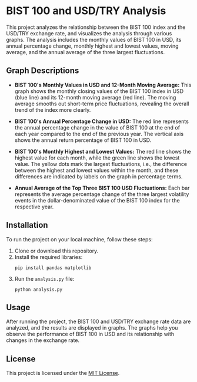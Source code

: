 # BIST 100 and USD/TRY Analysis

This project analyzes the relationship between the BIST 100 index and the USD/TRY exchange rate, and visualizes the analysis through various graphs. The analysis includes the monthly values of BIST 100 in USD, its annual percentage change, monthly highest and lowest values, moving average, and the annual average of the three largest fluctuations.

## Graph Descriptions

- **BIST 100's Monthly Values in USD and 12-Month Moving Average:** This graph shows the monthly closing values of the BIST 100 index in USD (blue line) and its 12-month moving average (red line). The moving average smooths out short-term price fluctuations, revealing the overall trend of the index more clearly.

- **BIST 100's Annual Percentage Change in USD:** The red line represents the annual percentage change in the value of BIST 100 at the end of each year compared to the end of the previous year. The vertical axis shows the annual return percentage of BIST 100 in USD.

- **BIST 100's Monthly Highest and Lowest Values:** The red line shows the highest value for each month, while the green line shows the lowest value. The yellow dots mark the largest fluctuations, i.e., the difference between the highest and lowest values within the month, and these differences are indicated by labels on the graph in percentage terms.

- **Annual Average of the Top Three BIST 100 USD Fluctuations:** Each bar represents the average percentage change of the three largest volatility events in the dollar-denominated value of the BIST 100 index for the respective year.




## Installation

To run the project on your local machine, follow these steps:

1. Clone or download this repository.
2. Install the required libraries:
   ```
   pip install pandas matplotlib
   ```
3. Run the `analysis.py` file:
   ```
   python analysis.py
   ```

## Usage

After running the project, the BIST 100 and USD/TRY exchange rate data are analyzed, and the results are displayed in graphs. The graphs help you observe the performance of BIST 100 in USD and its relationship with changes in the exchange rate.

## License

This project is licensed under the [MIT License](LICENSE).




